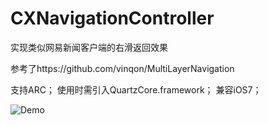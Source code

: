 CXNavigationController
======================

实现类似网易新闻客户端的右滑返回效果

参考了https://github.com/vinqon/MultiLayerNavigation

支持ARC；
使用时需引入QuartzCore.framework；
兼容iOS7；

![Demo](https://raw.github.com/ChenShuMo/CXNavigationController/master/sample.png)